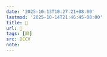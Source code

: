 ```yaml
---
date: '2025-10-13T10:27:21+08:00'
lastmod: '2025-10-14T21:46:45-08:00'
title: 􀋸
url: 􀋸
tags: [斟]
src: DCCV
note:
---
```

